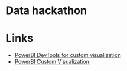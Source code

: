 Data hackathon
==============





# Links

- [PowerBI DevTools for custom visualization](https://msit.powerbi.com/devTools)
- [PowerBI Custom Visualization](https://github.com/Microsoft/PowerBI-visuals)

